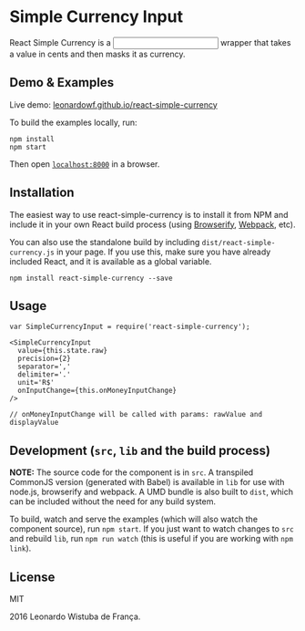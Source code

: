 # Simple Currency Input

React Simple Currency is a <input /> wrapper that takes a value in cents and then
masks it as currency.

## Demo & Examples

Live demo: [leonardowf.github.io/react-simple-currency](http://leonardowf.github.io/react-simple-currency/)

To build the examples locally, run:

```
npm install
npm start
```

Then open [`localhost:8000`](http://localhost:8000) in a browser.


## Installation

The easiest way to use react-simple-currency is to install it from NPM and include it in your own React build process (using [Browserify](http://browserify.org), [Webpack](http://webpack.github.io/), etc).

You can also use the standalone build by including `dist/react-simple-currency.js` in your page. If you use this, make sure you have already included React, and it is available as a global variable.

```
npm install react-simple-currency --save
```


## Usage

```
var SimpleCurrencyInput = require('react-simple-currency');

<SimpleCurrencyInput
  value={this.state.raw}
  precision={2}
  separator=','
  delimiter='.'
  unit='R$'
  onInputChange={this.onMoneyInputChange}
/>

// onMoneyInputChange will be called with params: rawValue and displayValue

```

## Development (`src`, `lib` and the build process)

**NOTE:** The source code for the component is in `src`. A transpiled CommonJS version (generated with Babel) is available in `lib` for use with node.js, browserify and webpack. A UMD bundle is also built to `dist`, which can be included without the need for any build system.

To build, watch and serve the examples (which will also watch the component source), run `npm start`. If you just want to watch changes to `src` and rebuild `lib`, run `npm run watch` (this is useful if you are working with `npm link`).

## License

MIT

2016 Leonardo Wistuba de França.
